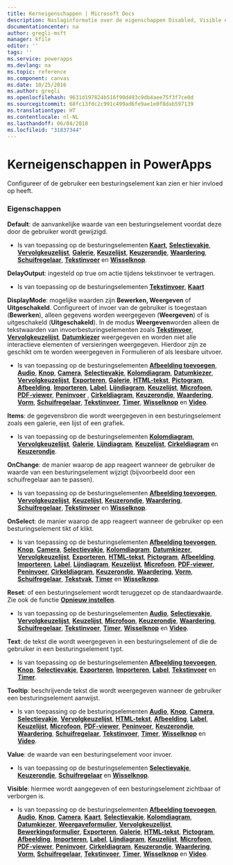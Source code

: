 ```yaml
---
title: Kerneigenschappen | Microsoft Docs
description: Naslaginformatie over de eigenschappen Disabled, Visible en ReadOnly
documentationcenter: na
author: gregli-msft
manager: kfile
editor: ''
tags: ''
ms.service: powerapps
ms.devlang: na
ms.topic: reference
ms.component: canvas
ms.date: 10/25/2016
ms.author: gregli
ms.openlocfilehash: 9631d197824b516f90d493c9db4aee75f3f7ce0d
ms.sourcegitcommit: 68fc13fdc2c991c499ad6fe9ae1e0f8dab597139
ms.translationtype: HT
ms.contentlocale: nl-NL
ms.lasthandoff: 06/04/2018
ms.locfileid: "31837344"
---
```

# <a name="core-properties-in-powerapps"></a>Kerneigenschappen in PowerApps
Configureer of de gebruiker een besturingselement kan zien er hier invloed op heeft.

### <a name="properties"></a>Eigenschappen
**Default**: de aanvankelijke waarde van een besturingselement voordat deze door de gebruiker wordt gewijzigd.

* Is van toepassing op de besturingselementen **[Kaart](control-card.md)**, **[Selectievakje](control-check-box.md)**, **[Vervolgkeuzelijst](control-drop-down.md)**, **[Galerie](control-gallery.md)**, **[Keuzelijst](control-list-box.md)**, **[Keuzerondje](control-radio.md)**, **[Waardering](control-rating.md)**, **[Schuifregelaar](control-slider.md)**, **[Tekstinvoer](control-text-input.md)** en **[Wisselknop](control-toggle.md)**.

**DelayOutput**: ingesteld op true om actie tijdens tekstinvoer te vertragen.

* Is van toepassing op de besturingselementen **[Tekstinvoer](control-text-input.md)**, **[Kaart](control-card.md)**

**DisplayMode**: mogelijke waarden zijn **Bewerken, Weergeven** of **Uitgeschakeld**. Configureert of invoer van de gebruiker is toegestaan (**Bewerken**), alleen gegevens worden weergegeven (**Weergeven**) of is uitgeschakeld (**Uitgeschakeld**).  In de modus **Weergeven**worden alleen de tekstwaarden van invoerbesturingselementen zoals **[Tekstinvoer](control-text-input.md)**, **[Vervolgkeuzelijst](control-drop-down.md)**, **[Datumkiezer](control-date-picker.md)** weergegeven en worden niet alle interactieve elementen of versieringen weergegeven.  Hierdoor zijn ze geschikt om te worden weergegeven in Formulieren of als leesbare uitvoer.

* Is van toepassing op de besturingselementen **[Afbeelding toevoegen](control-add-picture.md)**, **[Audio](control-audio-video.md)**, **[Knop](control-button.md)**, **[Camera](control-camera.md)**, **[Selectievakje](control-check-box.md)**, **[Kolomdiagram](control-column-line-chart.md)**, **[Datumkiezer](control-date-picker.md)**, **[Vervolgkeuzelijst](control-drop-down.md)**, **[Exporteren](control-export-import.md)**, **[Galerie](control-gallery.md)**, **[HTML-tekst](control-html-text.md)**, **[Pictogram](control-shapes-icons.md)**, **[Afbeelding](control-image.md)**, **[Importeren](control-export-import.md)**, **[Label](control-text-box.md)**, **[Lijndiagram](control-column-line-chart.md)**, **[Keuzelijst](control-list-box.md)**, **[Microfoon](control-microphone.md)**, **[PDF-viewer](control-pdf-viewer.md)**, **[Peninvoer](control-pen-input.md)** , **[Cirkeldiagram](control-pie-chart.md)**, **[Keuzerondje](control-radio.md)**, **[Waardering](control-rating.md)**, **[Vorm](control-shapes-icons.md)**, **[Schuifregelaar](control-slider.md)**, **[Tekstinvoer](control-text-input.md)**, **[Timer](control-timer.md)**, **[Wisselknop](control-toggle.md)** en **[Video](control-audio-video.md)**.

**Items**: de gegevensbron die wordt weergegeven in een besturingselement zoals een galerie, een lijst of een grafiek.

* Is van toepassing op de besturingselementen **[Kolomdiagram](control-column-line-chart.md)**, **[Vervolgkeuzelijst](control-drop-down.md)**, **[Galerie](control-gallery.md)**, **[Lijndiagram](control-column-line-chart.md)**, **[Keuzelijst](control-list-box.md)**, **[Cirkeldiagram](control-pie-chart.md)** en **[Keuzerondje](control-radio.md)**.

**OnChange**: de manier waarop de app reageert wanneer de gebruiker de waarde van een besturingselement wijzigt (bijvoorbeeld door een schuifregelaar aan te passen).

* Is van toepassing op de besturingselementen **[Afbeelding toevoegen](control-add-picture.md)**, **[Vervolgkeuzelijst](control-drop-down.md)**, **[Keuzelijst](control-list-box.md)**, **[Keuzerondje](control-radio.md)**, **[Waardering](control-rating.md)**, **[Schuifregelaar](control-slider.md)**, **[Tekstinvoer](control-text-input.md)** en **[Wisselknop](control-toggle.md)**.

**OnSelect**: de manier waarop de app reageert wanneer de gebruiker op een besturingselement tikt of klikt.

* Is van toepassing op de besturingselementen **[Afbeelding toevoegen](control-add-picture.md)**, **[Knop](control-button.md)**, **[Camera](control-camera.md)**, **[Selectievakje](control-check-box.md)**, **[Kolomdiagram](control-column-line-chart.md)**, **[Datumkiezer](control-date-picker.md)**, **[Vervolgkeuzelijst](control-drop-down.md)**, **[Exporteren](control-export-import.md)**, **[HTML-tekst](control-html-text.md)**, **[Pictogram](control-shapes-icons.md)**, **[Afbeelding](control-image.md)**, **[Importeren](control-export-import.md)**, **[Label](control-text-box.md)**, **[Lijndiagram](control-column-line-chart.md)**, **[Keuzelijst](control-list-box.md)**, **[Microfoon](control-microphone.md)**, **[PDF-viewer](control-pdf-viewer.md)**, **[Peninvoer](control-pen-input.md)**, **[Cirkeldiagram](control-pie-chart.md)**, **[Keuzerondje](control-radio.md)**, **[Waardering](control-rating.md)**, **[Vorm](control-shapes-icons.md)**, **[Schuifregelaar](control-slider.md)**, **[Tekstvak](control-text-input.md)**, **[Timer](control-timer.md)** en **[Wisselknop](control-toggle.md)**.

**Reset**: of een besturingselement wordt teruggezet op de standaardwaarde.  Zie ook de functie **[Opnieuw instellen](../functions/function-reset.md)**.

* Is van toepassing op de besturingselementen **[Audio](control-audio-video.md)**, **[Selectievakje](control-check-box.md)**, **[Vervolgkeuzelijst](control-drop-down.md)**, **[Keuzelijst](control-list-box.md)**, **[Microfoon](control-microphone.md)**, **[Keuzerondje](control-radio.md)**, **[Waardering](control-rating.md)**, **[Schuifregelaar](control-slider.md)**, **[Tekstinvoer](control-text-input.md)**, **[Timer](control-timer.md)**, **[Wisselknop](control-toggle.md)** en **[Video](control-audio-video.md)**.

**Text**: de tekst die wordt weergegeven in een besturingselement of die de gebruiker in een besturingselement typt.

* Is van toepassing op de besturingselementen **[Afbeelding toevoegen](control-add-picture.md)**, **[Knop](control-button.md)**, **[Selectievakje](control-check-box.md)**, **[Exporteren](control-export-import.md)**, **[Importeren](control-export-import.md)**, **[Label](control-text-box.md)**, **[Tekstinvoer](control-text-input.md)** en **[Timer](control-timer.md)**.

**Tooltip**: beschrijvende tekst die wordt weergegeven wanneer de gebruiker een besturingselement aanwijst.

* Is van toepassing op de besturingselementen **[Audio](control-audio-video.md)**, **[Knop](control-button.md)**, **[Camera](control-camera.md)**, **[Selectievakje](control-check-box.md)**, **[Vervolgkeuzelijst](control-drop-down.md)**, **[HTML-tekst](control-html-text.md)**, **[Afbeelding](control-image.md)**, **[Label](control-text-box.md)**, **[Keuzelijst](control-list-box.md)**, **[Microfoon](control-microphone.md)**, **[PDF-viewer](control-pdf-viewer.md)**, **[Peninvoer](control-pen-input.md)**, **[Keuzerondje](control-radio.md)**, **[Waardering](control-rating.md)**, **[Schuifregelaar](control-slider.md)**, **[Tekstinvoer](control-text-input.md)**, **[Timer](control-timer.md)**, **[Wisselknop](control-toggle.md)** en **[Video](control-audio-video.md)**.

**Value**: de waarde van een besturingselement voor invoer.

* Is van toepassing op de besturingselementen **[Selectievakje](control-check-box.md)**, **[Keuzerondje](control-radio.md)**, **[Schuifregelaar](control-slider.md)** en **[Wisselknop](control-toggle.md)**.

**Visible**: hiermee wordt aangegeven of een besturingselement zichtbaar of verborgen is.

* Is van toepassing op de besturingselementen **[Afbeelding toevoegen](control-add-picture.md)**, **[Audio](control-audio-video.md)**, **[Knop](control-button.md)**, **[Camera](control-camera.md)**, **[Kaart](control-card.md)**, **[Selectievakje](control-check-box.md)**, **[Kolomdiagram](control-column-line-chart.md)**, **[Datumkiezer](control-date-picker.md)**, **[Weergaveformulier](control-form-detail.md)**, **[Vervolgkeuzelijst](control-drop-down.md)**, **[Bewerkingsformulier](control-form-detail.md)**, **[Exporteren](control-export-import.md)**, **[Galerie](control-gallery.md)**, **[HTML-tekst](control-html-text.md)**, **[Pictogram](control-shapes-icons.md)**, **[Afbeelding](control-image.md)**, **[Importeren](control-export-import.md)**, **[Label](control-text-box.md)**, **[Lijndiagram](control-column-line-chart.md)**, **[Keuzelijst](control-list-box.md)**, **[Microfoon](control-microphone.md)**, **[PDF-viewer](control-pdf-viewer.md)**, **[Peninvoer](control-pen-input.md)**, **[Cirkeldiagram](control-pie-chart.md)**, **[Keuzerondje](control-radio.md)**, **[Waardering](control-rating.md)**, **[Vorm](control-shapes-icons.md)**, **[Schuifregelaar](control-slider.md)**, **[Tekstinvoer](control-text-input.md)**, **[Timer](control-timer.md)**, **[Wisselknop](control-toggle.md)** en **[Video](control-audio-video.md)**.

